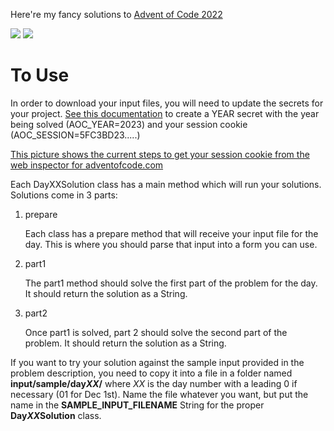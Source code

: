 Here're my fancy solutions to [Advent of Code 2022](https://adventofcode.com/2022)

![](https://img.shields.io/badge/days%20completed-0-red) ![](https://img.shields.io/badge/stars%20⭐-0-yellow)

# To Use
In order to download your input files, you will need to update the secrets for your project. 
[See this documentation](https://docs.github.com/en/codespaces/managing-codespaces-for-your-organization/managing-secrets-for-your-repository-and-organization-for-github-codespaces#adding-secrets-for-a-repository)
to create a YEAR secret with the year being solved (AOC_YEAR=2023) and your 
session cookie (AOC_SESSION=5FC3BD23.....) 

[This picture shows the current steps to get your session cookie from the web inspector for adventofcode.com](https://github.com/PerryHighCS/AdventOfCode/blob/master/SessionCookie.png?raw=true)

Each DayXXSolution class has a main method which will run your solutions.
Solutions come in 3 parts:

1. prepare

    Each class has a prepare method that will receive your input file for the 
    day. This is where you should parse that input into a form you can use.
    
2. part1

    The part1 method should solve the first part of the problem for the day.
    It should return the solution as a String.
    
3. part2

    Once part1 is solved, part 2 should solve the second part of the problem.
    It should return the solution as a String.

If you want to try your solution against the sample input provided in the
problem description, you need to copy it into a file in a folder named
__input/sample/day*XX*/__ where *XX* is the day number with a leading 0 if necessary
(01 for Dec 1st). Name the file whatever you want, but put the name in the
__SAMPLE_INPUT_FILENAME__ String for the proper __Day*XX*Solution__ class.
